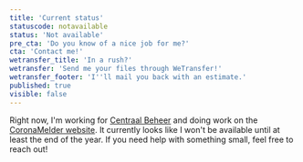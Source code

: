 ```yaml
---
title: 'Current status'
statuscode: notavailable
status: 'Not available'
pre_cta: 'Do you know of a nice job for me?'
cta: 'Contact me!'
wetransfer_title: 'In a rush?'
wetransfer: 'Send me your files through WeTransfer!'
wetransfer_footer: 'I''ll mail you back with an estimate.'
published: true
visible: false
---
```


Right now, I'm working for [Centraal Beheer](https://www.centraalbeheer.nl) and doing work on the [CoronaMelder website](https://www.coronamelder.nl). It currently looks like I won't be available until at least the end of the year. If you need help with something small, feel free to reach out!
